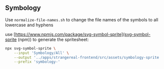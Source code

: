 ## Symbology

Use `normalize-file-names.sh` to change the file names of the symbols to all
lowercase and hyphens

use [https://www.npmjs.com/package/svg-symbol-sprite](svg-symbol-sprite (npm))
to generate the spritesheet:
```bash
npx svg-symbol-sprite \
    --input 'Symbology/All' \
    --output '../apps/strangereal-frontend/src/assets/symbology-sprite.svg' \
    --prefix 'symbology-'
```
